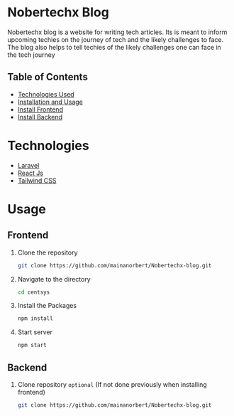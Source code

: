 # Nobertechx Blog
Nobertechx blog is a website for writing tech articles. Its is meant to inform upcoming techies on the journey of tech and the likely challenges to face. The blog also helps to tell techies of the likely challenges one can face in the tech journey
## Table of Contents
- [Technologies Used](#Technologies)
- [Installation and Usage](#Usage)
- [Install Frontend](#Frontend)
- [Install Backend](#Backend)
# Technologies
 - [Laravel](https://laravel.com/docs/10.x/readme)
 - [React Js](https://legacy.reactjs.org/docs/getting-started.html)
 - [Tailwind CSS](https://tailwindcss.com/docs/installation)

# Usage
## Frontend
1. Clone the repository
   ```sh
   git clone https://github.com/mainanorbert/Nobertechx-blog.git    
2. Navigate to the directory
   ```sh
   cd centsys
3. Install the Packages
   ```sh
   npm install
4. Start server
   ```sh
   npm start

## Backend
1. Clone repository `optional` (If not done previously when installing frontend)
   ```sh
   git clone https://github.com/mainanorbert/Nobertechx-blog.git
